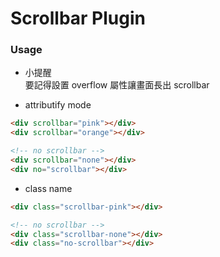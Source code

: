 # Scrollbar Plugin

### Usage

- 小提醒<br>要記得設置 overflow 屬性讓畫面長出 scrollbar

- attributify mode

```html
<div scrollbar="pink"></div>
<div scrollbar="orange"></div>

<!-- no scrollbar -->
<div scrollbar="none"></div>
<div no="scrollbar"></div>
```

- class name

```html
<div class="scrollbar-pink"></div>

<!-- no scrollbar -->
<div class="scrollbar-none"></div>
<div class="no-scrollbar"></div>
```
